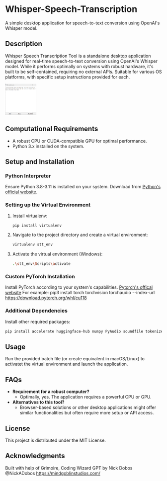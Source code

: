 # Whisper-Speech-Transcription
A simple desktop application for speech-to-text conversion using OpenAI's Whisper model.

## Description
Whisper Speech Transcription Tool is a standalone desktop application designed for real-time speech-to-text conversion using OpenAI's Whisper model. While it performs optimally on systems with robust hardware, it's built to be self-contained, requiring no external APIs. Suitable for various OS platforms, with specific setup instructions provided for each.

<img src="https://github.com/olavl/Whisper-Speech-Transcription/blob/main/screenshot.png" width="100" height="100">


## Computational Requirements
- A robust CPU or CUDA-compatible GPU for optimal performance.
- Python 3.x installed on the system.

## Setup and Installation

### Python Interpreter
Ensure Python 3.8-3.11 is installed on your system. Download from [Python's official website](https://www.python.org/downloads/).

### Setting up the Virtual Environment
1. Install virtualenv:
   ```bash
   pip install virtualenv
   ```
2. Navigate to the project directory and create a virtual environment:
   ```bash
   virtualenv stt_env
   ```
3. Activate the virtual environment (Windows):
   ```bash
   .\stt_env\Scripts\activate
   ```

### Custom PyTorch Installation
Install PyTorch according to your system's capabilities. [Pytorch's offical website](https://pytorch.org/)
For example: pip3 install torch torchvision torchaudio --index-url https://download.pytorch.org/whl/cu118

### Additional Dependencies
Install other required packages:
```bash
pip install accelerate huggingface-hub numpy PyAudio soundfile tokenizers transformers

```

## Usage
Run the provided batch file (or create equivalent in macOS/Linux) to activatet the virtual environment and launch the application.

## FAQs
- **Requirement for a robust computer?**
  - Optimally, yes. The application requires a powerful CPU or GPU.
- **Alternatives to this tool?**
  - Browser-based solutions or other desktop applications might offer similar functionalities but often require more setup or API access.

## License
This project is distributed under the MIT License.

## Acknowledgments

Built with help of Grimoire, Coding Wizard GPT by Nick Dobos @NickADobos https://mindgoblinstudios.com/

